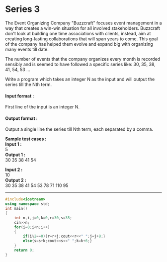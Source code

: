 # Series 3
The Event Organizing Company "Buzzcraft" focuses event management in a way that creates a win-win situation for all involved stakeholders. Buzzcraft don't look at building one time associations with clients, instead, aim at creating long-lasting collaborations that will span years to come. This goal of the company has helped them evolve and expand big with organizing many events till date.

The number of events that the company organizes every month is recorded sensibly and is seemed to have followed a specific series like: 30, 35, 38, 41, 54, 53 ...

Write a program which takes an integer N as the input and will output the series till the Nth term.

#### Input format :
First line of the input is an integer N.

#### Output format :
Output a single line the series till Nth term, each separated by a comma.

**Sample test cases :<br>
Input 1 :** <br>
5 <br>
**Output 1 :** <br>
30 35 38 41 54 

**Input 2 :<br>**
10<br>
**Output 2 :<br>**
30 35 38 41 54 53 78 71 110 95 


-------------------------------------------------------------------------------------------------------------------------------------------------------------------
```cpp
#include<iostream>
using namespace std;
int main()
{
    int n,i,j=0,k=0,r=30,s=35;
    cin>>n;
    for(i=0;i<n;i++)
    {
        if(i%2==0){r=r+j;cout<<r<<" ";j=j+8;}
        else{s=s+k;cout<<s<<" ";k=k+6;}
    }
    return 0;
}


```
